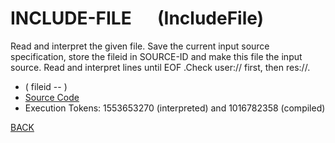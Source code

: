 # INCLUDE-FILE &emsp; (IncludeFile)
Read and interpret the given file. Save the current input source specification, store the fileid in SOURCE-ID and make this file the input source. Read and interpret lines until EOF .Check user:// first, then res://.
* ( fileid -- )
* [Source Code](../words/file/IncludeFile.cs)
* Execution Tokens: 1553653270 (interpreted) and 1016782358 (compiled)


[BACK](builtins.md#IncludeFile)
